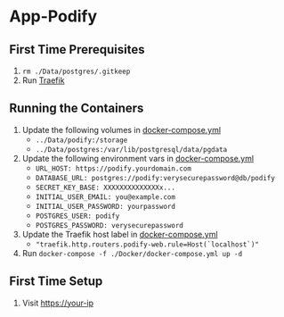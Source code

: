 # App-Podify

## First Time Prerequisites

1. `rm ./Data/postgres/.gitkeep`
2. Run [Traefik](https://github.com/HackingServerHomelab/App-Traefik)

## Running the Containers

1. Update the following volumes in [docker-compose.yml](./Docker/docker-compose.yml)
    * `../Data/podify:/storage`
    * `../Data/postgres:/var/lib/postgresql/data/pgdata`
2. Update the following environment vars in [docker-compose.yml](./Docker/docker-compose.yml)
    * `URL_HOST: https://podify.yourdomain.com`
    * `DATABASE_URL: postgres://podify:verysecurepassword@db/podify`
    * `SECRET_KEY_BASE: XXXXXXXXXXXXXXx...`
    * `INITIAL_USER_EMAIL: you@example.com`
    * `INITIAL_USER_PASSWORD: yourpassword`
    * `POSTGRES_USER: podify`
    * `POSTGRES_PASSWORD: verysecurepassword`
3. Update the Traefik host label in [docker-compose.yml](./Docker/docker-compose.yml)
    * ``"traefik.http.routers.podify-web.rule=Host(`localhost`)"``
4. Run `docker-compose -f ./Docker/docker-compose.yml up -d`

## First Time Setup

1. Visit <https://your-ip>
